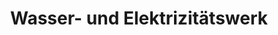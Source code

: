 ---
title: "Wasser- und Elektrizitätswerk"
url: /walenstadt/wasser-und-elektrizitaetswerk/
shop: Elektronik
---